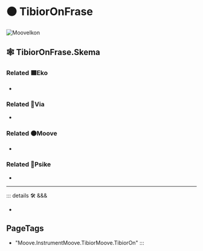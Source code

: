 # 🟠 <mooves>TibiorOnFrase</mooves>

![MooveIkon](/Moove/Moove_Ikon.png)

## 🕸 TibiorOnFrase.Skema

### Related 🟩<ekos>Eko</ekos>

-

### Related 🔻<via>Via</via>

-

### Related 🟠<mooves>Moove</mooves>

-

### Related 💜<psike>Psike</psike>

-

---

<!-- =================================================== -->
<!-- =================================================== -->
<!-- =================================================== -->
<!-- =================================================== -->
<!-- =================================================== -->
::: details 🛠 <dev>&&&</dev>

-

<h2>PageTags</h2>

- "Moove.InstrumentMoove.TibiorMoove.TibiorOn"
:::
